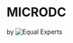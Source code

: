 # MICRODC
by ![Equal Experts](https://www.equalexperts.com/wp-content/themes/equalexperts/assets/logo.svg)

